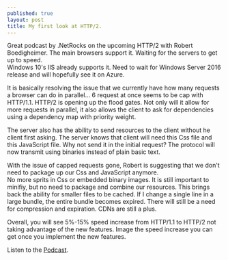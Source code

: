 ```yaml
---
published: true
layout: post
title: My first look at HTTP/2.
---
```


Great podcast by .NetRocks on the upcoming HTTP/2 with Robert Boedigheimer.  The main browsers support it.  Waiting for the servers to get up to speed.  
Windows 10's IIS already supports it. Need to wait for Windows Server 2016 release and will hopefully see it on Azure.

It is basically resolving the issue that we currently have how many requests a browser can do in parallel... 6 request at once seems to be cap with HTTP/1.1.  HTTP/2 is opening up the flood gates.  Not only will it allow for more requests in parallel, 
it also allows the client to ask for dependencies using a dependency map with priority weight.  

The server also has the ability to send resources to the client without he client first asking.  The server knows that client will need this Css file and this JavaScript file.  Why not send it in the initial request? The protocol will now transmit using binaries instead of plain basic text.

With the issue of capped requests gone, Robert is suggesting that we don't need to package up our Css and JavaScript anymore.  
No more sprits in Css or embedded binary images.   It is still important to minifiy, but no need to package and combine our resources.   This brings back the ability for smaller files to be cached.  If I change a single line in a large bundle, the entire bundle becomes expired.  There will still be a need for compression and expiration.  CDNs are still a plus.

Overall, you will see 5%-15% speed increase from HTTP/1.1 to HTTP/2 not taking advantage of the new features. Image the speed increase you can get once you implement the new features.

Listen to the [Podcast](https://www.dotnetrocks.com/?show=1224).
